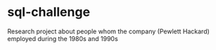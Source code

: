# sql-challenge
Research project about people whom the company (Pewlett Hackard) employed during the 1980s and 1990s
